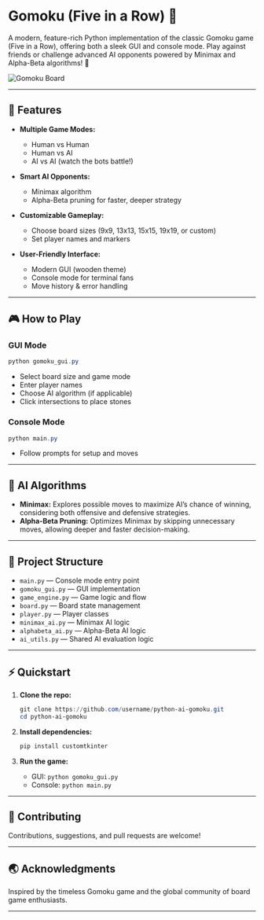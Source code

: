 # Gomoku (Five in a Row) 🧩

A modern, feature-rich Python implementation of the classic Gomoku game (Five in a Row), offering both a sleek GUI and console mode. Play against friends or challenge advanced AI opponents powered by Minimax and Alpha-Beta algorithms! 🧠

![Gomoku Board](https://th.bing.com/th/id/OIP.bafHCcgs9k5HciPIzDO6-gHaEK?rs=1&pid=ImgDetMain)

---

## 🚀 Features

- **Multiple Game Modes:**  
  - Human vs Human  
  - Human vs AI  
  - AI vs AI (watch the bots battle!)

- **Smart AI Opponents:**  
  - Minimax algorithm  
  - Alpha-Beta pruning for faster, deeper strategy

- **Customizable Gameplay:**  
  - Choose board sizes (9x9, 13x13, 15x15, 19x19, or custom)  
  - Set player names and markers

- **User-Friendly Interface:**  
  - Modern GUI (wooden theme)  
  - Console mode for terminal fans  
  - Move history & error handling

---

## 🎮 How to Play

### GUI Mode

```powershell
python gomoku_gui.py
```

- Select board size and game mode
- Enter player names
- Choose AI algorithm (if applicable)
- Click intersections to place stones

### Console Mode

```powershell
python main.py
```

- Follow prompts for setup and moves

---

## 🧩 AI Algorithms

- **Minimax:** Explores possible moves to maximize AI’s chance of winning, considering both offensive and defensive strategies.
- **Alpha-Beta Pruning:** Optimizes Minimax by skipping unnecessary moves, allowing deeper and faster decision-making.

---

## 📁 Project Structure

- `main.py` — Console mode entry point
- `gomoku_gui.py` — GUI implementation
- `game_engine.py` — Game logic and flow
- `board.py` — Board state management
- `player.py` — Player classes
- `minimax_ai.py` — Minimax AI logic
- `alphabeta_ai.py` — Alpha-Beta AI logic
- `ai_utils.py` — Shared AI evaluation logic

---

## ⚡ Quickstart

1. **Clone the repo:**

   ```powershell
   git clone https://github.com/username/python-ai-gomoku.git
   cd python-ai-gomoku
   ```

2. **Install dependencies:**

   ```powershell
   pip install customtkinter
   ```

3. **Run the game:**  
   - GUI: `python gomoku_gui.py`  
   - Console: `python main.py`

---

## 🤝 Contributing

Contributions, suggestions, and pull requests are welcome!

---

## 🌏 Acknowledgments

Inspired by the timeless Gomoku game and the global community of board game enthusiasts.

---

